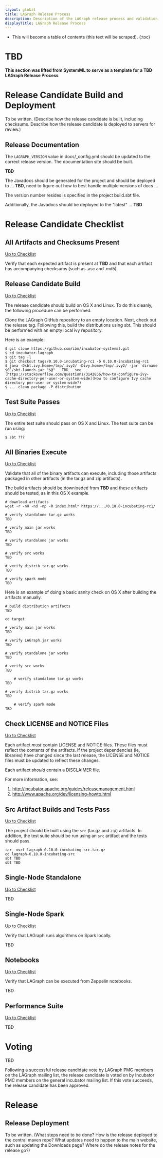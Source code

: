 ```yaml
---
layout: global
title: LAGraph Release Process
description: Description of the LAGraph release process and validation.
displayTitle: LAGraph Release Process
---
```

<!--
{% comment %}
License ...
{% endcomment %}
-->

* This will become a table of contents (this text will be scraped).
{:toc}

# TBD

__This section was lifted from SystemML to serve as a template for a TBD
LAGraph Release Process__

# Release Candidate Build and Deployment

To be written. (Describe how the release candidate is built, including checksums. Describe how
the release candidate is deployed to servers for review.)


## Release Documentation

The `LAGRAPH_VERSION` value in docs/_config.yml should be updated to the correct release version. The documentation
site should be built.

__TBD__

The Javadocs should be generated for the project and should be deployed to ... __TBD__, need to figure out how to best handle multiple versions of docs ...

The version number resides is specified in the project build.sbt file.

Additionally, the Javadocs should be deployed to the "latest" ... __TBD__ 


# Release Candidate Checklist

## All Artifacts and Checksums Present

<a href="#release-candidate-checklist">Up to Checklist</a>

Verify that each expected artifact is present at __TBD__ and that each artifact has accompanying checksums (such as .asc and .md5).


## Release Candidate Build

<a href="#release-candidate-checklist">Up to Checklist</a>

The release candidate should build on OS X and Linux. To do this cleanly,
the following procedure can be performed.

Clone the LAGraph GitHub repository
to an empty location. Next, check out the release tag. Following
this, build the distributions using sbt. This should be performed
with an empty local ivy repository.

Here is an example:

	$ git clone https://github.com/ibm/incubator-systemml.git
	$ cd incubator-lagraph
	$ git tag -l
	$ git checkout tags/0.10.0-incubating-rc1 -b 0.10.0-incubating-rc1
	$ java -Dsbt.ivy.home=/tmp/.ivy2/ -Divy.home=/tmp/.ivy2/ -jar `dirname $0`/sbt-launch.jar "$@" __TBD__ see [https://stackoverflow.com/questions/3142856/how-to-configure-ivy-cache-directory-per-user-or-system-wide](How to configure Ivy cache directory per-user or system-wide?)
	$ ... clean package -P distribution


## Test Suite Passes

<a href="#release-candidate-checklist">Up to Checklist</a>

The entire test suite should pass on OS X and Linux.
The test suite can be run using:

	$ sbt ???


## All Binaries Execute

<a href="#release-candidate-checklist">Up to Checklist</a>

Validate that all of the binary artifacts can execute, including those artifacts packaged
in other artifacts (in the tar.gz and zip artifacts).

The build artifacts should be downloaded from __TBD__ and these artifacts should be tested, as in this OS X example.

	# download artifacts
	wget -r -nH -nd -np -R index.html* https://.../0.10.0-incubating-rc1/

	# verify standalone tar.gz works
	TBD

	# verify main jar works
	TBD

	# verify standalone jar works
	TBD

	# verify src works
	TBD

	# verify distrib tar.gz works
	TBD

	# verify spark mode
	TBD


Here is an example of doing a basic
sanity check on OS X after building the artifacts manually.

	# build distribution artifacts
	TBD

	cd target

	# verify main jar works
	TBD

	# verify LAGraph.jar works
	TBD

	# verify standalone jar works
	TBD

	# verify src works
	TBD

        # verify standalone tar.gz works
	TBD

	# verify distrib tar.gz works
	TBD

        # verify spark mode
	TBD

## Check LICENSE and NOTICE Files

<a href="#release-candidate-checklist">Up to Checklist</a>

Each artifact *must* contain LICENSE and NOTICE files. These files must reflect the
contents of the artifacts. If the project dependencies (ie, libraries) have changed
since the last release, the LICENSE and NOTICE files must be updated to reflect these
changes.

Each artifact *should* contain a DISCLAIMER file.

For more information, see:

1. <http://incubator.apache.org/guides/releasemanagement.html>
2. <http://www.apache.org/dev/licensing-howto.html>


## Src Artifact Builds and Tests Pass

<a href="#release-candidate-checklist">Up to Checklist</a>

The project should be built using the `src` (tar.gz and zip) artifacts.
In addition, the test suite should be run using an `src` artifact and
the tests should pass.

	tar -xvzf lagraph-0.10.0-incubating-src.tar.gz
	cd lagraph-0.10.0-incubating-src
	sbt TBD
	sbt TBD


## Single-Node Standalone

<a href="#release-candidate-checklist">Up to Checklist</a>

TBD

## Single-Node Spark

<a href="#release-candidate-checklist">Up to Checklist</a>

Verify that LAGraph runs algorithms on Spark locally.

TBD


## Notebooks

<a href="#release-candidate-checklist">Up to Checklist</a>

Verify that LAGraph can be executed from Zeppelin notebooks.

TBD


## Performance Suite

<a href="#release-candidate-checklist">Up to Checklist</a>

TBD

# Voting

TBD

Following a successful release candidate vote by LAGraph PMC members on the LAGraph mailing list, the release candidate
is voted on by Incubator PMC members on the general incubator mailing list. If this vote succeeds, the release candidate
has been approved.


# Release


## Release Deployment

To be written. (What steps need to be done? How is the release deployed to the central maven repo? What updates need to
happen to the main website, such as updating the Downloads page? Where do the release notes for the release go?)


